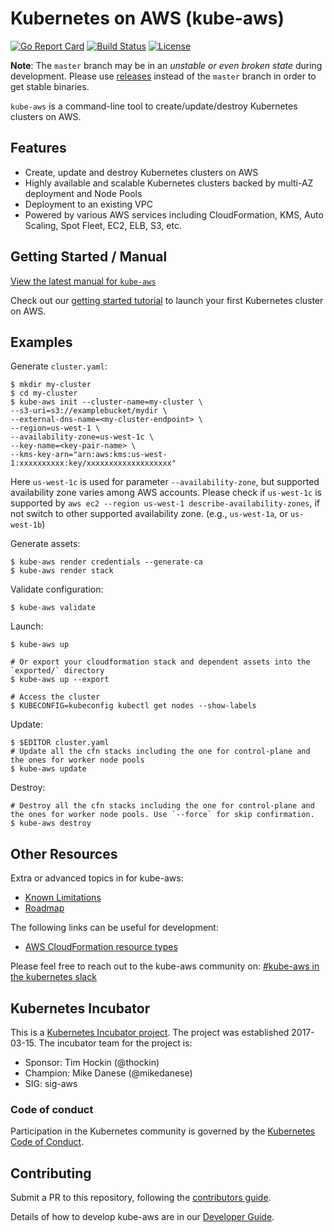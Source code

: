 # Kubernetes on AWS (kube-aws)

[![Go Report Card](https://goreportcard.com/badge/github.com/kubernetes-incubator/kube-aws)](https://goreportcard.com/report/github.com/kubernetes-incubator/kube-aws)
[![Build Status](https://travis-ci.org/kubernetes-incubator/kube-aws.svg?branch=master)](https://travis-ci.org/kubernetes-incubator/kube-aws)
[![License](https://img.shields.io/badge/license-Apache%20License%202.0-blue.svg)](LICENSE)


**Note**: The `master` branch may be in an *unstable or even broken state* during development. Please use [releases](https://github.com/kubernetes-incubator/kube-aws/releases) instead of the `master` branch in order to get stable binaries.

`kube-aws` is a command-line tool to create/update/destroy Kubernetes clusters on AWS.

## Features

* Create, update and destroy Kubernetes clusters on AWS
* Highly available and scalable Kubernetes clusters backed by multi-AZ deployment and Node Pools
* Deployment to an existing VPC
* Powered by various AWS services including CloudFormation, KMS, Auto Scaling, Spot Fleet, EC2, ELB, S3, etc.

## Getting Started / Manual

[View the latest manual for `kube-aws`](https://kubernetes-incubator.github.io/kube-aws/)

Check out our [getting started tutorial](https://kubernetes-incubator.github.io/kube-aws/getting-started/) 
to launch your first Kubernetes cluster on AWS.

## Examples

Generate `cluster.yaml`:

```
$ mkdir my-cluster
$ cd my-cluster
$ kube-aws init --cluster-name=my-cluster \
--s3-uri=s3://examplebucket/mydir \
--external-dns-name=<my-cluster-endpoint> \
--region=us-west-1 \
--availability-zone=us-west-1c \
--key-name=<key-pair-name> \
--kms-key-arn="arn:aws:kms:us-west-1:xxxxxxxxxx:key/xxxxxxxxxxxxxxxxxxx"
```

Here `us-west-1c` is used for parameter `--availability-zone`, but supported availability zone varies among AWS accounts.
Please check if `us-west-1c` is supported by `aws ec2 --region us-west-1 describe-availability-zones`, if not switch to other supported availability zone. (e.g., `us-west-1a`, or `us-west-1b`)

Generate assets:

```
$ kube-aws render credentials --generate-ca
$ kube-aws render stack
```

Validate configuration:

```
$ kube-aws validate
```

Launch:

```
$ kube-aws up 

# Or export your cloudformation stack and dependent assets into the `exported/` directory
$ kube-aws up --export

# Access the cluster
$ KUBECONFIG=kubeconfig kubectl get nodes --show-labels
```

Update:

```
$ $EDITOR cluster.yaml
# Update all the cfn stacks including the one for control-plane and the ones for worker node pools
$ kube-aws update 
```

Destroy:

```
# Destroy all the cfn stacks including the one for control-plane and the ones for worker node pools. Use `--force` for skip confirmation. 
$ kube-aws destroy
```

## Other Resources

Extra or advanced topics in for kube-aws:

* [Known Limitations](/docs/troubleshooting/known-limitations.md)
* [Roadmap](/ROADMAP.md)

The following links can be useful for development:

- [AWS CloudFormation resource types](http://docs.aws.amazon.com/AWSCloudFormation/latest/UserGuide/aws-template-resource-type-ref.html)

Please feel free to reach out to the kube-aws community on: [#kube-aws in the kubernetes slack](https://kubernetes.slack.com/messages/C5GP8LPEC/)

## Kubernetes Incubator

This is a [Kubernetes Incubator project](https://github.com/kubernetes/community/blob/master/incubator.md). The project was established 2017-03-15. The incubator team for the project is:

- Sponsor: Tim Hockin (@thockin)
- Champion: Mike Danese (@mikedanese)
- SIG: sig-aws

### Code of conduct

Participation in the Kubernetes community is governed by the [Kubernetes Code of Conduct](code-of-conduct.md).

## Contributing

Submit a PR to this repository, following the [contributors guide](CONTRIBUTING.md).

Details of how to develop kube-aws are in our [Developer Guide](https://kubernetes-incubator.github.io/kube-aws/guides/developer-guide.html).

